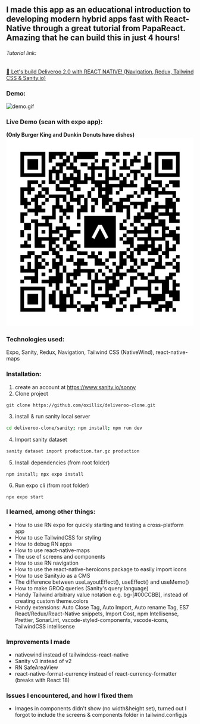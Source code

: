 ## I made this app as an educational introduction to developing modern hybrid apps fast with React-Native through a great tutorial from PapaReact. Amazing that he can build this in just 4 hours!
###### Tutorial link: 
[🔴 Let's build Deliveroo 2.0 with REACT NATIVE! (Navigation, Redux, Tailwind CSS & Sanity.io)](https://www.youtube.com/watch?v=taPz40VmyzQ)

### Demo:
![demo.gif](demo.gif)

### Live Demo (scan with expo app):
**(Only Burger King and Dunkin Donuts have dishes)**
![expo-go.svg](expo-go.svg)


### Technologies used:
Expo, Sanity, Redux, Navigation, Tailwind CSS (NativeWind), react-native-maps

### Installation:
1. create an account at https://www.sanity.io/sonny
2. Clone project
```
git clone https://github.com/oxillix/deliveroo-clone.git
```
3. install & run sanity local server
```bash
cd deliveroo-clone/sanity; npm install; npm run dev
```
4. Import sanity dataset
```bash
sanity dataset import production.tar.gz production
```
5. Install dependencies (from root folder)
```
npm install; npx expo install
```
6. Run expo cli (from root folder)
```
npx expo start
```

### I learned, among other things:
- How to use RN expo for quickly starting and testing a cross-platform app
- How to use TailwindCSS for styling
- How to debug RN apps
- How to use react-native-maps
- The use of screens and components
- How to use RN navigation
- How to use the react-native-heroicons package to easily import icons
- How to use Sanity.io as a CMS
- The difference between useLayoutEffect(), useEffect() and useMemo()
- How to make GROQ queries (Sanity's query language)
- Handy Tailwind arbitrary value notation e.g. bg-[#00CCBB], instead of creating custom theme.colors
- Handy extensions: Auto Close Tag, Auto Import, Auto rename Tag, ES7 React/Redux/React-Native snippets, Import Cost, npm Intellisense, Prettier, SonarLint, vscode-styled-components, vscode-icons, TailwindCSS intellisense

### Improvements I made
- nativewind instead of tailwindcss-react-native
- Sanity v3 instead of v2
- RN SafeAreaView
- react-native-format-currency instead of react-currency-formatter (breaks with React 18)

### Issues I encountered, and how I fixed them 
- Images in components didn't show (no width&height set), turned out I forgot to include the screens & components folder in tailwind.config.js